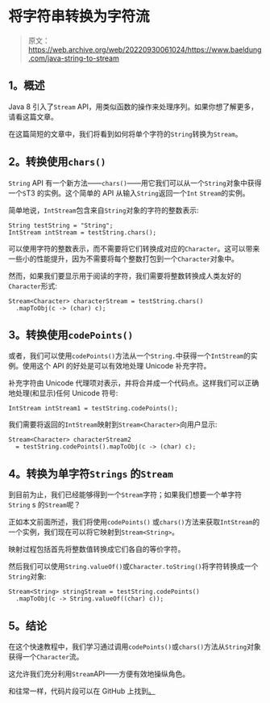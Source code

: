 # 将字符串转换为字符流

> 原文：<https://web.archive.org/web/20220930061024/https://www.baeldung.com/java-string-to-stream>

## **1。概述**

Java 8 引入了`Stream` API，用类似函数的操作来处理序列。如果你想了解更多，请看这篇文章。

在这篇简短的文章中，我们将看到如何将单个字符的`String`转换为`Stream`。

## **2。转换使用`chars()`**

`String` API 有一个新方法——`chars()`——用它我们可以从一个`String`对象中获得一个`S`T3 的实例。这个简单的 API 从输入`String`返回一个`Int` `Stream`的实例。

简单地说，`IntStream`包含来自`String`对象的字符的整数表示:

```
String testString = "String";
IntStream intStream = testString.chars();
```

可以使用字符的整数表示，而不需要将它们转换成对应的`Character`。这可以带来一些小的性能提升，因为不需要将每个整数打包到一个`Character`对象中。

然而，如果我们要显示用于阅读的字符，我们需要将整数转换成人类友好的`Character`形式:

```
Stream<Character> characterStream = testString.chars()
  .mapToObj(c -> (char) c);
```

## **3。转换使用`codePoints()`**

或者，我们可以使用`codePoints()`方法从一个`String.`中获得一个`IntStream`的实例。使用这个 API 的好处是可以有效地处理 Unicode 补充字符。

补充字符由 Unicode 代理项对表示，并将合并成一个代码点。这样我们可以正确地处理(和显示)任何 Unicode 符号:

```
IntStream intStream1 = testString.codePoints();
```

我们需要将返回的`IntStream`映射到`Stream<Character>`向用户显示:

```
Stream<Character> characterStream2 
  = testString.codePoints().mapToObj(c -> (char) c); 
```

## **4。转换为单字符`Strings`** 的`Stream`

到目前为止，我们已经能够得到一个`Stream`字符；如果我们想要一个单字符`String` s 的`Stream`呢？

正如本文前面所述，我们将使用`codePoints()` 或`chars()`方法来获取`IntStream`的一个实例，我们现在可以将它映射到`Stream<String>`。

映射过程包括首先将整数值转换成它们各自的等价字符。

然后我们可以使用`String.valueOf()`或`Character.toString()`将字符转换成一个`String`对象:

```
Stream<String> stringStream = testString.codePoints()
  .mapToObj(c -> String.valueOf((char) c));
```

## **5。结论**

在这个快速教程中，我们学习通过调用`codePoints()`或`chars()`方法从`String`对象获得一个`Character`流。

这允许我们充分利用`Stream`API——方便有效地操纵角色。

和往常一样，代码片段可以在 GitHub 上找到[。](https://web.archive.org/web/20221206051324/https://github.com/eugenp/tutorials/tree/master/core-java-modules/core-java-string-conversions)
